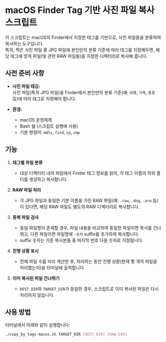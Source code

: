 # macOS Finder Tag 기반 사진 파일 복사 스크립트

이 스크립트는 macOS의 Finder에서 지정한 태그를 기반으로, 사진 파일들을 분류하여 복사하는 도구입니다.  
특히, 찍은 사진 파일 중 JPG 파일에 본인만의 분류 기준에 따라 태그를 지정해두면, 해당 태그에 맞게 파일(및 관련 RAW 파일들)을 지정한 디렉터리로 복사해 줍니다.

## 사전 준비 사항

- **사진 파일 태깅:**  
  사진 파일(특히 JPG 파일)을 Finder에서 본인만의 분류 기준(예: `여행`, `가족`, `풍경` 등)에 따라 태그로 지정해야 합니다.

- **환경:**  
  - macOS 운영체제  
  - Bash 쉘 (스크립트 실행에 사용)  
  - 기본 명령어: `mdls`, `find`, `cp`, `cmp`

## 기능

1. **태그별 파일 분류**  
   - 대상 디렉터리 내의 파일에서 Finder 태그 정보를 읽어, 각 태그 이름의 하위 폴더를 생성하고 복사합니다.

2. **RAW 파일 처리**  
   - 각 JPG 파일과 동일한 기본 이름을 가진 RAW 파일(예: `.raw`, `.dng`, `.arw` 등)이 있다면, 해당 RAW 파일도 별도의 RAW 디렉터리로 복사합니다.

3. **중복 파일 검사**  
   - 동일 파일명이 존재할 경우, 파일 내용을 비교하여 동일한 파일이면 복사를 건너뛰고, 다른 파일이면 파일명에 `-숫자` suffix를 추가하여 복사합니다.  
   - suffix 숫자는 기존 복사본들 중 마지막 번호 다음 숫자로 지정됩니다.

4. **진행 상황 표시**  
   - 전체 파일 수를 미리 계산한 후, 처리하는 동안 진행 상황(현재 몇 개의 파일을 처리했는지)을 터미널에 출력합니다.

5. **이미 복사된 파일 건너뛰기**  
   - `DEST_DIR`와 `TARGET_DIR`가 동일한 경우, 스크립트로 이미 복사된 파일은 다시 처리하지 않습니다.

## 사용 방법

터미널에서 아래와 같이 실행합니다:

```bash
./copy_by_tags-macos.sh TARGET_DIR [DEST_DIR] [RAW_DIR]